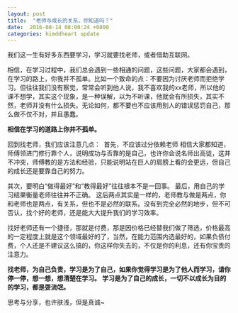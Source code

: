 ```yaml
---
layout: post
title:  "老师与成长的关系，你知道吗？"
date:  2016-08-14 08:00:24 +0800
categories: himddheart update
---
```


我们这一生有好多东西要学习，学习就要找老师，或者借助互联网。

相信，在学习过程中，我们总会遇到一些相通的问题，这些问题，大家都会遇到，在学习的路上，你我并不孤单。比如一个致命的点：不要因为讨厌老师而拒绝学习。但往往我们没有察觉，常常会听到他人说，我不喜欢我的xx老师，所以他的课不想学，其实这个现象，是一种误解，以为不听课，他就会有所损失，其实不然，老师并没有什么损失。无论如何，都不要也不应该用别人的错误惩罚自己，那么做不仅不对，并且愚蠢。

**相信在学习的道路上你并不孤单。**

回到找老师，我们应该注意几点：
​
首先，不应该过分依赖老师
相信大家都知道，师傅领进门修行靠个人，说明成功与否靠的是自己，也许你会说名师出高徒，这并不冲突，师傅教的是方法和经验，只能说明站在巨人的肩膀上看的会更远，但自己的成长还是要靠自己的努力。

其次，要明白“做得最好”和“教得最好”往往根本不是一回事。
最后，用自己的学习结果衡量老师往往并不正确。
这后两点其实是一样的，老师教与做是两点，你和老师也是两点，有关系，但也不是必然的联系。没有到完全必然的地步，但不可否认，找个好的老师，还是能大大提升我们的学习效率。
 
找好老师还有一个捷径，那就是付费，那是因价格已经替我们做了筛选，价格最高的一定程度上就是这个领域最好的了，当然，在能力范围内选最好的，如果负债付费，个人还是不建议这么搞的，你这样你失去的，不仅是你的利息，还有你宝贵的注意力。
 
**找老师，为自己负责，学习是为了自己，如果你觉得学习是为了他人而学习，请你停一停，想一想，想清楚在学习。**
**学习是为了自己的成长，一切不以成长为目的的学习，都是耍流氓。**
 
思考与分享，也许肤浅，但是真诚~
